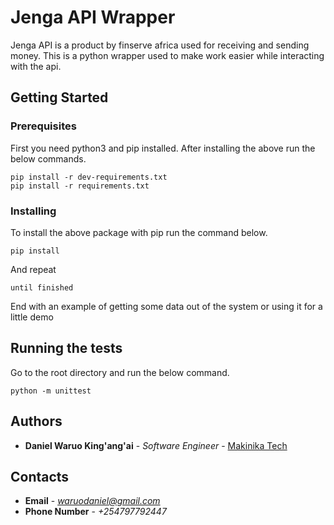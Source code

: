 # Jenga API Wrapper

Jenga API is a product by finserve africa used for receiving and sending money.
This is a python wrapper used to make work easier while interacting with the api.


## Getting Started
### Prerequisites

First you need python3 and pip installed.
After installing the above run the below commands.
```
pip install -r dev-requirements.txt
pip install -r requirements.txt
```

### Installing

To install the above package with pip run the command below.

```
pip install 
```

And repeat

```
until finished
```

End with an example of getting some data out of the system or using it for a little demo

## Running the tests
Go to the root directory and run the below command.
```
python -m unittest
```
## Authors

* **Daniel Waruo King'ang'ai** - *Software Engineer* - [Makinika Tech](https://makinika.com)

## Contacts

* **Email** - *waruodaniel@gmail.com*
* **Phone Number** - *+254797792447*
